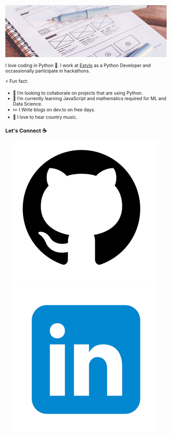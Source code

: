 ![alt text](./img/head.jpg)

I love coding in Python :snake:. I work at [Estylo](https://estylo.in/) as a Python Developer and occassionally participate in hackathons.

<!--
**sisodiya2421/sisodiya2421** is a ✨ _special_ ✨ repository because its `README.md` (this file) appears on your GitHub profile.

Here are some ideas to get you started:

- 🔭 I’m currently working on ...
- 🌱 I’m currently learning ...
- 👯 I’m looking to collaborate on ...
- 🤔 I’m looking for help with ...
- 💬 Ask me about ...
- 📫 How to reach me: ...
- 😄 Pronouns: ...
- ⚡ Fun fact: ...
-->
⚡ Fun fact:
- 👯 I’m looking to collaborate on projects that are using Python.
- 🌱 I’m currently learning JavaScript and mathematics required for ML and Data Science.
- :pencil2: I Write blogs on dev.to on free days.
- :musical_note: I love to hear country music.


### Let's Connect :coffee:
<p align="center">
	<a href="https://github.com/elasticalva"><img src="./img/github.png" alt="GitHub"/></a>
	<a href="https://www.linkedin.com/in/alvaroacevedo/"><img src="./img/linkedin.png" alt="LinkedIn"/></a>
</p>
